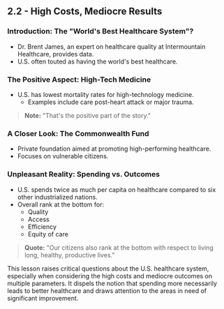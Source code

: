 ## 2.2 - High Costs, Mediocre Results

### Introduction: The "World's Best Healthcare System"?
- Dr. Brent James, an expert on healthcare quality at Intermountain Healthcare, provides data.
- U.S. often touted as having the world's best healthcare.

### The Positive Aspect: High-Tech Medicine
- U.S. has lowest mortality rates for high-technology medicine.
    - Examples include care post-heart attack or major trauma.
> **Note:** "That's the positive part of the story."

### A Closer Look: The Commonwealth Fund
- Private foundation aimed at promoting high-performing healthcare.
- Focuses on vulnerable citizens.

### Unpleasant Reality: Spending vs. Outcomes
- U.S. spends twice as much per capita on healthcare compared to six other industrialized nations.
- Overall rank at the bottom for:
    - Quality
    - Access
    - Efficiency
    - Equity of care

> **Quote:** "Our citizens also rank at the bottom with respect to living long, healthy, productive lives."

This lesson raises critical questions about the U.S. healthcare system, especially when considering the high costs and mediocre outcomes on multiple parameters. It dispels the notion that spending more necessarily leads to better healthcare and draws attention to the areas in need of significant improvement.

